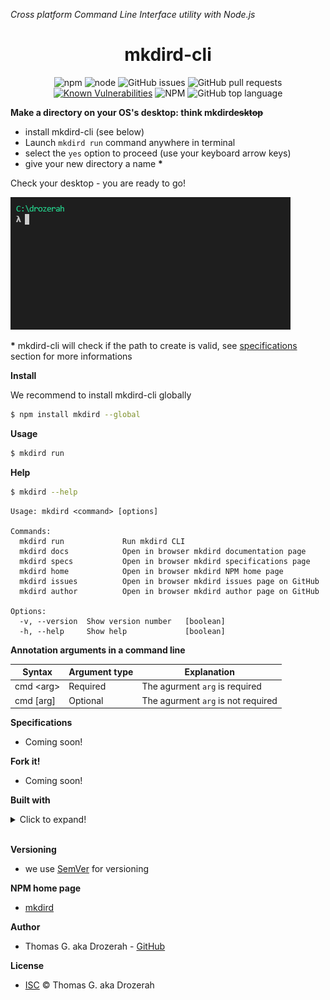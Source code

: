 _Cross platform Command Line Interface utility with Node.js_
<h1 align="center" style="border:none !important;">
  mkdird-cli
</h1>

<div align="center">

![npm](https://img.shields.io/npm/v/mkdird.svg?style=flat-square) ![node](https://img.shields.io/node/v/mkdird.svg?style=flat-square) ![GitHub issues](https://img.shields.io/github/issues/drozerah/mkdird-cli.svg?style=flat-square) ![GitHub pull requests](https://img.shields.io/github/issues-pr/drozerah/mkdird-cli.svg?style=flat-square) [![Known Vulnerabilities](https://snyk.io/test/github/Drozerah/mkdird-cli/badge.svg?style=flat-square)](https://snyk.io/test/github/Drozerah/mkdird-cli) ![NPM](https://img.shields.io/npm/l/mkdird.svg?style=flat-square) ![GitHub top language](https://img.shields.io/github/languages/top/drozerah/mkdird-cli.svg?style=flat-square) 

</div>

__Make a directory on your OS's desktop: think **mkdird**~~esktop~~__

- install mkdird-cli (see below)
- Launch `mkdird run` command anywhere in terminal
- select the `yes` option to proceed (use your keyboard arrow keys)
- give your new directory a name **\***

Check your desktop - you are ready to go!


![mkdird image](https://raw.githubusercontent.com/Drozerah/MyGitHubStorage/master/img/mkdird-cli/mkdird-cli.gif)

**\*** mkdird-cli will check if the path to create is valid, see [specifications](#specifications) section for more informations

__Install__

We recommend to install mkdird-cli globally 
````bash
$ npm install mkdird --global
````

__Usage__

````bash
$ mkdird run
````
__Help__

````bash
$ mkdird --help
````

````
Usage: mkdird <command> [options]

Commands:
  mkdird run             Run mkdird CLI
  mkdird docs            Open in browser mkdird documentation page
  mkdird specs           Open in browser mkdird specifications page
  mkdird home            Open in browser mkdird NPM home page
  mkdird issues          Open in browser mkdird issues page on GitHub
  mkdird author          Open in browser mkdird author page on GitHub

Options:
  -v, --version  Show version number   [boolean]
  -h, --help     Show help             [boolean]

````
__Annotation arguments in a command line__

Syntax | Argument type | Explanation |
------------ | ------------- | ------------- 
cmd \<arg> | Required | The agurment `arg` is required  |
cmd [arg] | Optional | The agurment `arg` is not required  |



__Specifications__<a name="specs"></a>

- Coming soon!

__Fork it!__

- Coming soon!

__Built with__
<details>

  <summary>Click to expand!</summary>

- [chalk](https://www.npmjs.com/package/chalk#readme)
- [inquirer](https://github.com/SBoudrias/Inquirer.js#readme)
- [open](https://github.com/sindresorhus/open/#readme)
- [yargs](https://yargs.js.org/)
- [Node.js](https://nodejs.org/en/)
- [NPM](https://www.npmjs.com/)
- [Visual Studio Code](https://code.visualstudio.com/)


</details>
<br>

__Versioning__

- we use [SemVer](http://semver.org/) for versioning

__NPM home page__

- [mkdird](https://www.npmjs.com/package/mkdird)

__Author__

- Thomas G. aka Drozerah - [GitHub](https://github.com/Drozerah)

__License__

- [ISC](licence) © Thomas G. aka Drozerah